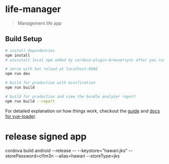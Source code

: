 # life-manager

> Management life app

## Build Setup

``` bash
# install dependencies
npm install
# uninstall local npm added by cordova-plugin-browsersync after you run npm install

# serve with hot reload at localhost:8080
npm run dev

# build for production with minification
npm run build

# build for production and view the bundle analyzer report
npm run build --report
```

For detailed explanation on how things work, checkout the [guide](http://vuejs-templates.github.io/webpack/) and [docs for vue-loader](http://vuejs.github.io/vue-loader).


# release signed app
cordova build android --release -- --keystore="hawari.jks" --storePassword=cl1m3n --alias=hawari --storeType=jks


